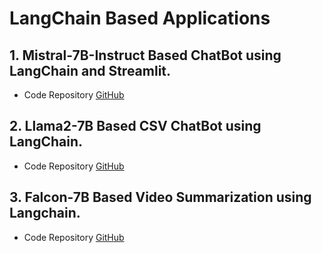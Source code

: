 # LangChain Based Applications

## 1. Mistral-7B-Instruct Based ChatBot using LangChain and Streamlit.
- Code Repository [GitHub](https://github.com/akashmathur-2212/LLMs-playground/tree/main/LangChain-applications/mistral_7B-multiPDF-chatbot)

## 2. Llama2-7B Based CSV ChatBot using LangChain.
- Code Repository [GitHub](https://github.com/akashmathur-2212/LLMs-playground/tree/main/LangChain-applications/llama2-chat-with-CSV)

## 3. Falcon-7B Based Video Summarization using Langchain.
- Code Repository [GitHub](https://github.com/akashmathur-2212/LLMs-playground/tree/main/LangChain-applications/Video-Summarization-Langchain )
